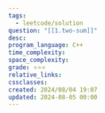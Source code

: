 ```yaml
---
tags:
  - leetcode/solution
question: "[[1.two-sum]]"
desc: 
program_language: C++
time_complexity: 
space_complexity: 
grade: ⭐⭐⭐
relative_links: 
cssclasses: 
created: 2024/08/04 19:07
updated: 2024-08-05 00:00
---
```

